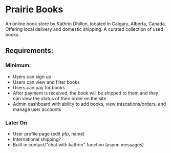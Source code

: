 # Prairie Books

An online book store by Kathrin Dhillon, located in Calgary, Alberta, Canada. Offering local delivery and domestic shipping. A curated collection of used books.

## Requirements:

### Minimum:
- Users can sign up
- Users can view and filter books
- Users can pay for books
- After payment is received, the book will be shipped to them and they can view the status of their order on the site
- Admin dashboard with ability to add books, view trascations/orders, and manage user accounts

### Later On
- User profile page (edit pfp, name)
- International shipping?
- Built in contact/"chat with kathrin" function (async messages)
